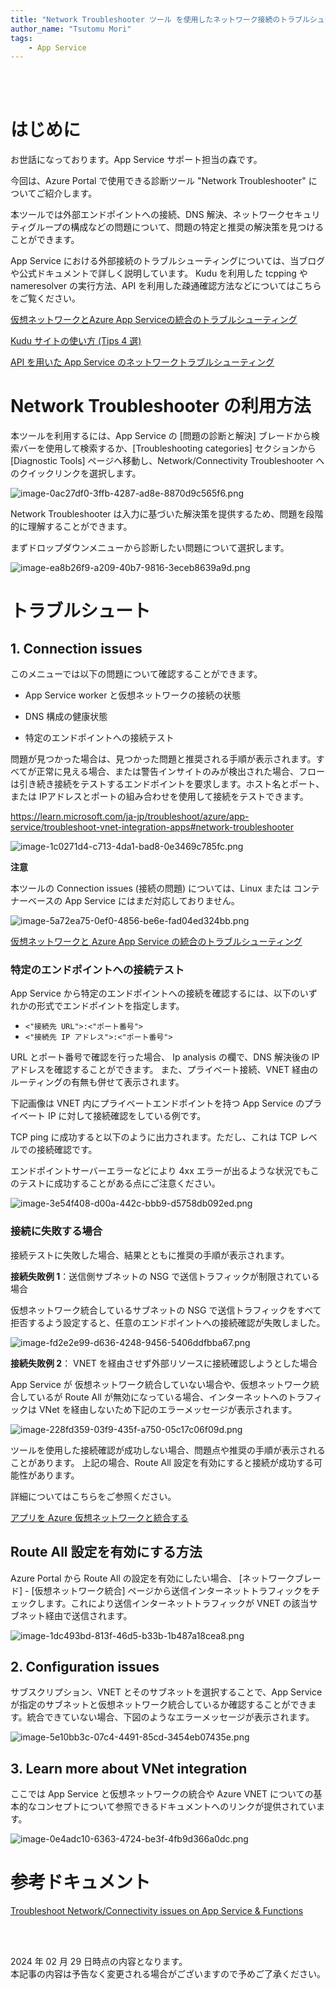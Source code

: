 ```yaml
---
title: "Network Troubleshooter ツール を使用したネットワーク接続のトラブルシュートについて"
author_name: "Tsutomu Mori"
tags:
    - App Service
---
```





<br>
<br>

# はじめに

お世話になっております。App Service サポート担当の森です。

今回は、Azure Portal で使用できる診断ツール "Network Troubleshooter" についてご紹介します。

本ツールでは外部エンドポイントへの接続、DNS 解決、ネットワークセキュリティグループの構成などの問題について、問題の特定と推奨の解決策を見つけることができます。

App Service における外部接続のトラブルシューティングについては、当ブログや公式ドキュメントで詳しく説明しています。 Kudu を利用した tcpping や nameresolver の実行方法、API を利用した疎通確認方法などについてはこちらをご覧ください。

[仮想ネットワークとAzure App Serviceの統合のトラブルシューティング](https://learn.microsoft.com/ja-jp/troubleshoot/azure/app-service/troubleshoot-vnet-integration-apps)

[Kudu サイトの使い方 (Tips 4 選)](https://azure.github.io/jpazpaas/2022/11/28/How-to-use-Kudu-site.html#gsc.tab=0)

[API を用いた App Service のネットワークトラブルシューティング
](https://azure.github.io/jpazpaas/2024/01/26/Howto-troubleshoot-network-connectivity-with-api.html#gsc.tab=0)

# Network Troubleshooter の利用方法

本ツールを利用するには、App Service の [問題の診断と解決] ブレードから検索バーを使用して検索するか、[Troubleshooting categories] セクションから [Diagnostic Tools] ページへ移動し、Network/Connectivity Troubleshooter へのクイックリンクを選択します。


![image-0ac27df0-3ffb-4287-ad8e-8870d9c565f6.png]({{site.baseurl}}/media/2024/02/image-0ac27df0-3ffb-4287-ad8e-8870d9c565f6.png)

Network Troubleshooter は入力に基づいた解決策を提供するため、問題を段階的に理解することができます。

まずドロップダウンメニューから診断したい問題について選択します。

![image-ea8b26f9-a209-40b7-9816-3eceb8639a9d.png]({{site.baseurl}}/media/2024/02/image-ea8b26f9-a209-40b7-9816-3eceb8639a9d.png)

# トラブルシュート

## 1. Connection issues




このメニューでは以下の問題について確認することができます。

- App Service worker と仮想ネットワークの接続の状態

- DNS 構成の健康状態

- 特定のエンドポイントへの接続テスト

問題が見つかった場合は、見つかった問題と推奨される手順が表示されます。すべてが正常に見える場合、または警告インサイトのみが検出された場合、フローは引き続き接続をテストするエンドポイントを要求します。ホスト名とポート、または IPアドレスとポートの組み合わせを使用して接続をテストできます。




https://learn.microsoft.com/ja-jp/troubleshoot/azure/app-service/troubleshoot-vnet-integration-apps#network-troubleshooter

![image-1c0271d4-c713-4da1-bad8-0e3469c785fc.png]({{site.baseurl}}/media/2024/02/image-1c0271d4-c713-4da1-bad8-0e3469c785fc.png)

**注意**

本ツールの Connection issues (接続の問題) については、Linux または コンテナーベースの App Service にはまだ対応しておりません。

![image-5a72ea75-0ef0-4856-be6e-fad04ed324bb.png]({{site.baseurl}}/media/2024/02/image-5a72ea75-0ef0-4856-be6e-fad04ed324bb.png)

[仮想ネットワークと Azure App Service の統合のトラブルシューティング](https://learn.microsoft.com/ja-jp/troubleshoot/azure/app-service/troubleshoot-vnet-integration-apps#network-troubleshooter)

### 特定のエンドポイントへの接続テスト

App Service から特定のエンドポイントへの接続を確認するには、以下のいずれかの形式でエンドポイントを指定します。

- `<"接続先 URL">:<"ポート番号">` 
- `<"接続先 IP アドレス">:<"ポート番号">`

URL とポート番号で確認を行った場合、 Ip analysis の欄で、DNS 解決後の IP アドレスを確認することができます。
また、プライベート接続、VNET 経由のルーティングの有無も併せて表示されます。

下記画像は VNET 内にプライベートエンドポイントを持つ App Service のプライベート IP に対して接続確認をしている例です。

TCP ping に成功すると以下のように出力されます。ただし、これは TCP レベルでの接続確認です。

エンドポイントサーバーエラーなどにより 4xx エラーが出るような状況でもこのテストに成功することがある点にご注意ください。

![image-3e54f408-d00a-442c-bbb9-d5758db092ed.png]({{site.baseurl}}/media/2024/02/image-3e54f408-d00a-442c-bbb9-d5758db092ed.png)

### 接続に失敗する場合

接続テストに失敗した場合、結果とともに推奨の手順が表示されます。



**接続失敗例 1**：送信側サブネットの NSG で送信トラフィックが制限されている場合

仮想ネットワーク統合しているサブネットの NSG で送信トラフィックをすべて拒否するよう設定すると、任意のエンドポイントへの接続確認が失敗しました。


![image-fd2e2e99-d636-4248-9456-5406ddfbba67.png]({{site.baseurl}}/media/2024/02/image-fd2e2e99-d636-4248-9456-5406ddfbba67.png)

**接続失敗例 2**： VNET を経由させず外部リソースに接続確認しようとした場合

App Service が 仮想ネットワーク統合していない場合や、仮想ネットワーク統合しているが Route All が無効になっている場合、インターネットへのトラフィックは VNet を経由しないため下記のエラーメッセージが表示されます。

![image-228fd359-03f9-435f-a750-05c17c06f09d.png]({{site.baseurl}}/media/2024/02/image-228fd359-03f9-435f-a750-05c17c06f09d.png)


ツールを使用した接続確認が成功しない場合、問題点や推奨の手順が表示されることがあります。
上記の場合、Route All 設定を有効にすると接続が成功する可能性があります。

詳細についてはこちらをご参照ください。

[アプリを Azure 仮想ネットワークと統合する](https://learn.microsoft.com/ja-jp/azure/app-service/overview-vnet-integration#routing-app-settings)

## Route All 設定を有効にする方法

Azure Portal から Route All の設定を有効にしたい場合、 [ネットワークブレード] - [仮想ネットワーク統合] ページから送信インターネットトラフィックをチェックします。これにより送信インターネットトラフィックが VNET の該当サブネット経由で送信されます。


![image-1dc493bd-813f-46d5-b33b-1b487a18cea8.png]({{site.baseurl}}/media/2024/02/image-1dc493bd-813f-46d5-b33b-1b487a18cea8.png)

## 2. Configuration issues


サブスクリプション、VNET とそのサブネットを選択することで、App Service が指定のサブネットと仮想ネットワーク統合しているか確認することができます。統合できていない場合、下図のようなエラーメッセージが表示されます。


![image-5e10bb3c-07c4-4491-85cd-3454eb07435e.png]({{site.baseurl}}/media/2024/02/image-5e10bb3c-07c4-4491-85cd-3454eb07435e.png)



## 3.  Learn more about VNet integration


ここでは App Service と仮想ネットワークの統合や Azure VNET についての基本的なコンセプトについて参照できるドキュメントへのリンクが提供されています。

![image-0e4adc10-6363-4724-be3f-4fb9d366a0dc.png]({{site.baseurl}}/media/2024/02/image-0e4adc10-6363-4724-be3f-4fb9d366a0dc.png)

# 参考ドキュメント
[Troubleshoot Network/Connectivity issues on App Service & Functions](https://azure.github.io/AppService/2021/04/13/Network-and-Connectivity-Troubleshooting-Tool.html
)

<br>
<br>

2024 年 02 月 29 日時点の内容となります。<br>
本記事の内容は予告なく変更される場合がございますので予めご了承ください。

<br>
<br>